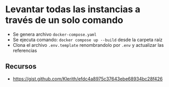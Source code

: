 # Levantar todas las instancias a través de un solo comando
- Se genera archivo `docker-compose.yaml`
- Se ejecuta comando: ```docker compose up --build``` desde la carpeta raíz
- Clona el archivo `.env.template` renombrandolo por `.env` y actualizar las referencias

## Recursos
- https://gist.github.com/Klerith/efdc4a8975c37643ebe68934bc28f426
